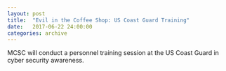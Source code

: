 ```yaml
---
layout: post
title:  "Evil in the Coffee Shop: US Coast Guard Training"
date:   2017-06-22 24:00:00
categories: archive
---
```

<p>MCSC will conduct a personnel training session at the US Coast Guard in cyber security awareness.</p>
